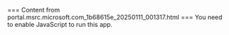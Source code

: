 === Content from portal.msrc.microsoft.com_1b68615e_20250111_001317.html ===
You need to enable JavaScript to run this app.
